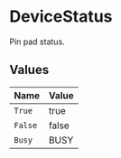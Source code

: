 # DeviceStatus

Pin pad status.


## Values

| Name    | Value   |
| ------- | ------- |
| `True`  | true    |
| `False` | false   |
| `Busy`  | BUSY    |